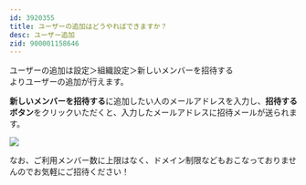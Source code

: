 ```yaml
---
id: 3920355
title: ユーザーの追加はどうやればできますか？
desc: ユーザー追加
zid: 900001158646
---
```


ユーザーの追加は設定＞組織設定＞新しいメンバーを招待する<br>よりユーザーの追加が行えます。

**新しいメンバーを招待する**に追加したい人のメールアドレスを入力し、**招待するボタン**をクリックいただくと、入力したメールアドレスに招待メールが送られます。

![](https://downloads.intercomcdn.com/i/o/200711521/8abb3139cca560309710229a/%E3%82%B9%E3%82%AF%E3%83%AA%E3%83%BC%E3%83%B3%E3%82%B7%E3%83%A7%E3%83%83%E3%83%88+2020-04-15+17.10.10.png)

なお、ご利用メンバー数に上限はなく、ドメイン制限などもおこなっておりませんのでお気軽にご招待ください！